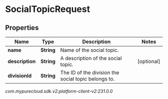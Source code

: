 # SocialTopicRequest


## Properties

| Name | Type | Description | Notes |
| ------------ | ------------- | ------------- | ------------- |
| **name** | **String** | Name of the social topic. |  |
| **description** | **String** | A description of the social topic. |  [optional] |
| **divisionId** | **String** | The ID of the division the social topic belongs to. |  |




_com.mypurecloud.sdk.v2:platform-client-v2:231.0.0_
